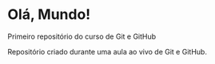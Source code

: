 # Olá, Mundo!
 Primeiro repositório do curso de Git e GitHub

 Repositório criado durante uma aula ao vivo de Git e GitHub.
